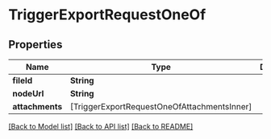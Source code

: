 # TriggerExportRequestOneOf

## Properties
Name | Type | Description | Notes
------------ | ------------- | ------------- | -------------
**fileId** | **String** |  | 
**nodeUrl** | **String** |  | 
**attachments** | [TriggerExportRequestOneOfAttachmentsInner] |  | [optional] 

[[Back to Model list]](../README.md#documentation-for-models) [[Back to API list]](../README.md#documentation-for-api-endpoints) [[Back to README]](../README.md)


